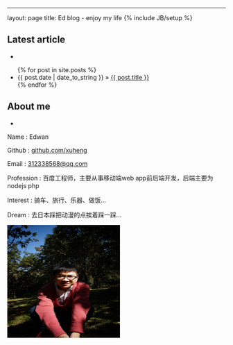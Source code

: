 ---
layout: page
title: Ed blog - enjoy my life
{% include JB/setup %}


## Latest article
-
<ul class="posts">
  {% for post in site.posts %}
    <li><span>{{ post.date | date_to_string }}</span> &raquo; <a href="{{ BASE_PATH }}{{ post.url }}">{{ post.title }}</a></li>
  {% endfor %}
</ul>


## About me
-
Name : Edwan 

Github : [github.com/xuheng](https://github.com/xuheng)

Email : 312338568@qq.com

Profession : 百度工程师，主要从事移动端web app前后端开发，后端主要为nodejs php

Interest : 骑车、旅行、乐器、做饭...

Dream : 去日本踩把动漫的点挨着踩一踩...

<img src="images/portrait.jpg" width="260" height="260" />
